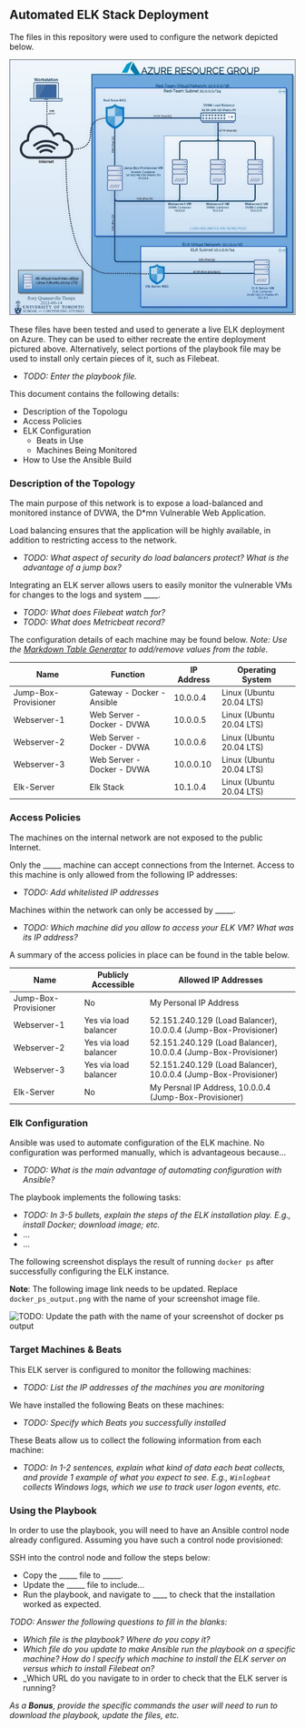 ## Automated ELK Stack Deployment

The files in this repository were used to configure the network depicted below.  

![Network-Diagram](Images/Network-Diagram.png)

These files have been tested and used to generate a live ELK deployment on Azure. They can be used to either recreate the entire deployment pictured above. Alternatively, select portions of the playbook file may be used to install only certain pieces of it, such as Filebeat.

  - _TODO: Enter the playbook file._

This document contains the following details:
- Description of the Topologu
- Access Policies
- ELK Configuration
  - Beats in Use
  - Machines Being Monitored
- How to Use the Ansible Build


### Description of the Topology

The main purpose of this network is to expose a load-balanced and monitored instance of DVWA, the D*mn Vulnerable Web Application.

Load balancing ensures that the application will be highly available, in addition to restricting access to the network.
- _TODO: What aspect of security do load balancers protect? What is the advantage of a jump box?_

Integrating an ELK server allows users to easily monitor the vulnerable VMs for changes to the logs and system ____.
- _TODO: What does Filebeat watch for?_
- _TODO: What does Metricbeat record?_

The configuration details of each machine may be found below.
_Note: Use the [Markdown Table Generator](http://www.tablesgenerator.com/markdown_tables) to add/remove values from the table_.

|         Name         |           Function         | IP Address |     Operating System     |
|----------------------|----------------------------|------------|--------------------------|
| Jump-Box-Provisioner | Gateway - Docker - Ansible | 10.0.0.4   | Linux (Ubuntu 20.04 LTS) |
| Webserver-1          | Web Server - Docker - DVWA | 10.0.0.5   | Linux (Ubuntu 20.04 LTS) |
| Webserver-2          | Web Server - Docker - DVWA | 10.0.0.6   | Linux (Ubuntu 20.04 LTS) |
| Webserver-3          | Web Server - Docker - DVWA | 10.0.0.10  | Linux (Ubuntu 20.04 LTS) |
| Elk-Server           | Elk Stack                  | 10.1.0.4   | Linux (Ubuntu 20.04 LTS) |

### Access Policies

The machines on the internal network are not exposed to the public Internet. 

Only the _____ machine can accept connections from the Internet. Access to this machine is only allowed from the following IP addresses:
- _TODO: Add whitelisted IP addresses_

Machines within the network can only be accessed by _____.
- _TODO: Which machine did you allow to access your ELK VM? What was its IP address?_

A summary of the access policies in place can be found in the table below.

|         Name         |  Publicly Accessible  |                      Allowed IP Addresses                       |
|----------------------|-----------------------|-----------------------------------------------------------------|
| Jump-Box-Provisioner | No                    | My Personal IP Address                                          |
| Webserver-1          | Yes via load balancer | 52.151.240.129 (Load Balancer), 10.0.0.4 (Jump-Box-Provisioner) |
| Webserver-2          | Yes via load balancer | 52.151.240.129 (Load Balancer), 10.0.0.4 (Jump-Box-Provisioner) |
| Webserver-3          | Yes via load balancer | 52.151.240.129 (Load Balancer), 10.0.0.4 (Jump-Box-Provisioner) |
| Elk-Server           | No                    | My Persnal IP Address, 10.0.0.4 (Jump-Box-Provisioner)          |

### Elk Configuration

Ansible was used to automate configuration of the ELK machine. No configuration was performed manually, which is advantageous because...
- _TODO: What is the main advantage of automating configuration with Ansible?_

The playbook implements the following tasks:
- _TODO: In 3-5 bullets, explain the steps of the ELK installation play. E.g., install Docker; download image; etc._
- ...
- ...

The following screenshot displays the result of running `docker ps` after successfully configuring the ELK instance.

**Note**: The following image link needs to be updated. Replace `docker_ps_output.png` with the name of your screenshot image file.  


![TODO: Update the path with the name of your screenshot of docker ps output](Images/docker_ps_output.png)

### Target Machines & Beats
This ELK server is configured to monitor the following machines:
- _TODO: List the IP addresses of the machines you are monitoring_

We have installed the following Beats on these machines:
- _TODO: Specify which Beats you successfully installed_

These Beats allow us to collect the following information from each machine:
- _TODO: In 1-2 sentences, explain what kind of data each beat collects, and provide 1 example of what you expect to see. E.g., `Winlogbeat` collects Windows logs, which we use to track user logon events, etc._

### Using the Playbook
In order to use the playbook, you will need to have an Ansible control node already configured. Assuming you have such a control node provisioned: 

SSH into the control node and follow the steps below:
- Copy the _____ file to _____.
- Update the _____ file to include...
- Run the playbook, and navigate to ____ to check that the installation worked as expected.

_TODO: Answer the following questions to fill in the blanks:_
- _Which file is the playbook? Where do you copy it?_
- _Which file do you update to make Ansible run the playbook on a specific machine? How do I specify which machine to install the ELK server on versus which to install Filebeat on?_
- _Which URL do you navigate to in order to check that the ELK server is running?

_As a **Bonus**, provide the specific commands the user will need to run to download the playbook, update the files, etc._
